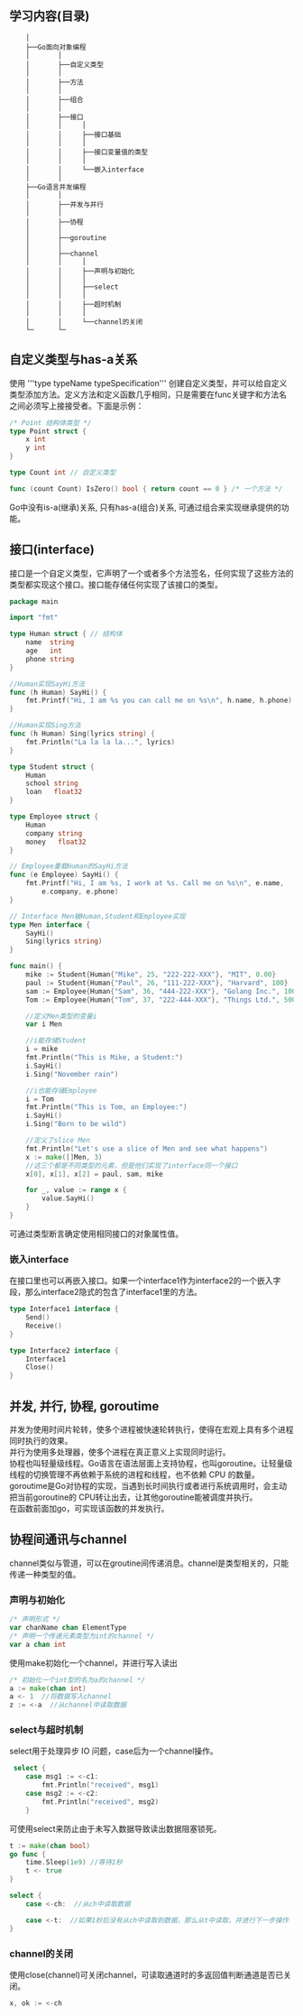 
## 学习内容(目录)
```
    │ 
    ├──Go面向对象编程
    │       │
    │       ├──自定义类型
    │       │
    │       ├──方法
    │       │
    │       ├──组合
    │       │
    │       ├──接口
    │       │     │
    │       │     ├──接口基础
    │       │     │ 
    │       │     ├──接口变量值的类型
    │       │     │ 
    │       │     └──嵌入interface
    │       │ 
    ├──Go语言并发编程
    │       │
    │       ├──并发与并行
    │       │
    │       ├──协程
    │       │
    │       ├──goroutine
    │       │
    │       ├──channel
    │       │     │
    │       │     ├──声明与初始化
    │       │     │
    │       │     ├──select
    │       │     │
    │       │     ├──超时机制
    │       │     │
    │       │     └──channel的关闭
    └─      └─
```

## 自定义类型与has-a关系
使用 '''type typeName typeSpecification''' 创建自定义类型，并可以给自定义类型添加方法。定义方法和定义函数几乎相同，只是需要在func关键字和方法名之间必须写上接接受者。下面是示例：
```go
/* Point 结构体类型 */
type Point struct {
    x int
    y int
}

type Count int // 自定义类型

func (count Count) IsZero() bool { return count == 0 } /* 一个方法 */
```
Go中没有is-a(继承)关系, 只有has-a(组合)关系, 可通过组合来实现继承提供的功能。

## 接口(interface)
接口是一个自定义类型，它声明了一个或者多个方法签名，任何实现了这些方法的类型都实现这个接口。接口能存储任何实现了该接口的类型。
```go
package main

import "fmt"

type Human struct { // 结构体
    name  string
    age   int
    phone string
}

//Human实现SayHi方法
func (h Human) SayHi() {
    fmt.Printf("Hi, I am %s you can call me on %s\n", h.name, h.phone)
}

//Human实现Sing方法
func (h Human) Sing(lyrics string) {
    fmt.Println("La la la la...", lyrics)
}

type Student struct {
    Human
    school string
    loan   float32
}

type Employee struct {
    Human  
    company string
    money   float32
}

// Employee重载Human的SayHi方法
func (e Employee) SayHi() {
    fmt.Printf("Hi, I am %s, I work at %s. Call me on %s\n", e.name,
        e.company, e.phone)
}

// Interface Men被Human,Student和Employee实现
type Men interface {
    SayHi()
    Sing(lyrics string)
}

func main() {
    mike := Student{Human{"Mike", 25, "222-222-XXX"}, "MIT", 0.00}
    paul := Student{Human{"Paul", 26, "111-222-XXX"}, "Harvard", 100}
    sam := Employee{Human{"Sam", 36, "444-222-XXX"}, "Golang Inc.", 1000}
    Tom := Employee{Human{"Tom", 37, "222-444-XXX"}, "Things Ltd.", 5000}

    //定义Men类型的变量i
    var i Men

    //i能存储Student
    i = mike
    fmt.Println("This is Mike, a Student:")
    i.SayHi()
    i.Sing("November rain")

    //i也能存储Employee
    i = Tom
    fmt.Println("This is Tom, an Employee:")
    i.SayHi()
    i.Sing("Born to be wild")

    //定义了slice Men
    fmt.Println("Let's use a slice of Men and see what happens")
    x := make([]Men, 3)
    //这三个都是不同类型的元素，但是他们实现了interface同一个接口
    x[0], x[1], x[2] = paul, sam, mike

    for _, value := range x {
        value.SayHi()
    }
}
```
可通过类型断言确定使用相同接口的对象属性值。      

### 嵌入interface
在接口里也可以再嵌入接口。如果一个interface1作为interface2的一个嵌入字段，那么interface2隐式的包含了interface1里的方法。
```go
type Interface1 interface {
    Send()
    Receive()
}

type Interface2 interface {
    Interface1
    Close()
}
```

## 并发, 并行, 协程, goroutime
并发为使用时间片轮转，使多个进程被快速轮转执行，使得在宏观上具有多个进程同时执行的效果。    
并行为使用多处理器，使多个进程在真正意义上实现同时运行。            
协程也叫轻量级线程。Go语言在语法层面上支持协程，也叫goroutine。让轻量级线程的切换管理不再依赖于系统的进程和线程，也不依赖 CPU 的数量。     
goroutime是Go对协程的实现，当遇到长时间执行或者进行系统调用时，会主动把当前goroutine的 CPU转让出去，让其他goroutine能被调度并执行。   
在函数前面加go，可实现该函数的并发执行。

## 协程间通讯与channel
channel类似与管道，可以在groutine间传递消息。channel是类型相关的，只能传递一种类型的值。     
### 声明与初始化
```go
/* 声明形式 */
var chanName chan ElementType
/* 声明一个传递元素类型为int的channel */
var a chan int
```
使用make初始化一个channel，并进行写入读出
```go
/* 初始化一个int型的名为a的channel */
a := make(chan int)
a <- 1  //将数据写入channel
z := <-a  //从channel中读取数据
```

### select与超时机制
select用于处理异步 IO 问题，case后为一个channel操作。
```go
 select {
    case msg1 := <-c1:
        fmt.Println("received", msg1)
    case msg2 := <-c2:
        fmt.Println("received", msg2)
    }
```
可使用select来防止由于未写入数据导致读出数据阻塞锁死。
```go
t := make(chan bool)
go func {
    time.Sleep(1e9) //等待1秒
    t <- true
}

select {
    case <-ch:  //从ch中读取数据

    case <-t:  //如果1秒后没有从ch中读取到数据，那么从t中读取，并进行下一步操作
}
````

### channel的关闭
使用close(channel)可关闭channel，可读取通道时的多返回值判断通道是否已关闭。
```go
x, ok := <-ch
```
